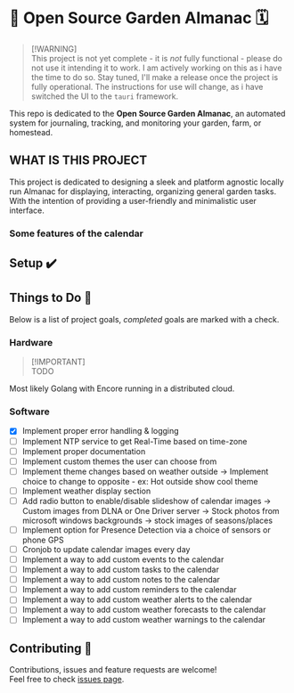 <!-- [![GitHub issues](https://img.shields.io/github/issues/ZanzyTHEbar/Microsoft_Calendar_Epaper_Display?style=plastic)](https://github.com/ZanzyTHEbar/Microsoft_Calendar_Epaper_Display/issues) [![GitHub forks](https://img.shields.io/github/forks/ZanzyTHEbar/Microsoft_Calendar_Epaper_Display?style=plastic)](https://github.com/ZanzyTHEbar/Microsoft_Calendar_Epaper_Display/network) [![GitHub stars](https://img.shields.io/github/stars/ZanzyTHEbar/Microsoft_Calendar_Epaper_Display?style=plastic)](https://github.com/ZanzyTHEbar/Microsoft_Calendar_Epaper_Display/stargazers) [![GitHub license](https://img.shields.io/github/license/ZanzyTHEbar/Microsoft_Calendar_Epaper_Display?style=plastic)](https://github.com/ZanzyTHEbar/Microsoft_Calendar_Epaper_Display/blob/main/LICENSE) -->

# 📅 Open Source  Garden Almanac 🗓️

> [!WARNING]\
> This project is not yet complete - it is _not_ fully functional - please do not use it intending it to work. I am actively working on this as i have the time to do so. Stay tuned, I'll make a release once the project is fully operational. The instructions for use will change, as i have switched the UI to the `tauri` framework.

This repo is dedicated to the **Open Source Garden Almanac**, an automated system for journaling, tracking, and monitoring your garden, farm, or homestead.

## WHAT IS THIS PROJECT

This project is dedicated to designing a sleek and platform agnostic locally run Almanac for displaying, interacting, organizing general garden tasks. With the intention of providing a user-friendly and minimalistic user interface.

### Some features of the calendar



## Setup ✔️



## Things to Do 📝

Below is a list of project goals, _completed_ goals are marked with a check.

### Hardware

> [!IMPORTANT]\
> TODO

Most likely Golang with Encore running in a distributed cloud.

### Software

- [x] Implement proper error handling & logging
- [ ] Implement NTP service to get Real-Time based on time-zone
- [ ] Implement proper documentation
- [ ] Implement custom themes the user can choose from
- [ ] Implement theme changes based on weather outside
        -> Implement choice to change to opposite - ex: Hot outside show cool theme
- [ ] Implement weather display section
- [ ] Add radio button to enable/disable slideshow of calendar images
        -> Custom images from DLNA or One Driver server
        -> Stock photos from microsoft windows backgrounds
        -> stock images of seasons/places
- [ ] Implement option for Presence Detection via a choice of sensors or phone GPS
- [ ] Cronjob to update calendar images every day
- [ ] Implement a way to add custom events to the calendar
- [ ] Implement a way to add custom tasks to the calendar
- [ ] Implement a way to add custom notes to the calendar
- [ ] Implement a way to add custom reminders to the calendar
- [ ] Implement a way to add custom weather alerts to the calendar
- [ ] Implement a way to add custom weather forecasts to the calendar
- [ ] Implement a way to add custom weather warnings to the calendar

## Contributing 🤝

Contributions, issues and feature requests are welcome!\
Feel free to check [issues page]().
